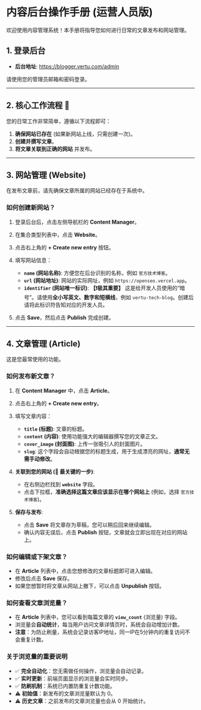 # 内容后台操作手册 (运营人员版)

欢迎使用内容管理系统！本手册将指导您如何进行日常的文章发布和网站管理。

## 1. 登录后台

*   **后台地址**: <https://blogger.vertu.com/admin>

请使用您的管理员邮箱和密码登录。

---

## 2. 核心工作流程 🚀

您的日常工作非常简单，遵循以下流程即可：

1.  **确保网站已存在** (如果新网站上线，只需创建一次)。
2.  **创建并撰写文章**。
3.  **将文章关联到正确的网站** 并发布。

---

## 3. 网站管理 (Website)

在发布文章前，请先确保文章所属的网站已经存在于系统中。

### 如何创建新网站？

1.  登录后台后，点击左侧导航栏的 **Content Manager**。
2.  在集合类型列表中，点击 **Website**。
3.  点击右上角的 **+ Create new entry** 按钮。
4.  填写网站信息：
    *   **`name` (网站名称)**: 方便您在后台识别的名称，例如 `官方技术博客`。
    *   **`url` (网站地址)**: 网站的实际网址，例如 `https://openseo.vercel.app`。
    *   **`identifier` (网站唯一标识)**: **【❗极其重要】** 这是给开发人员使用的“暗号”。请使用**全小写英文、数字和短横线**，例如 `vertu-tech-blog`。创建后请将此标识符告知对应的开发人员。

5.  点击 **Save**，然后点击 **Publish** 完成创建。

---

## 4. 文章管理 (Article)

这是您最常使用的功能。

### 如何发布新文章？

1.  在 **Content Manager** 中，点击 **Article**。
2.  点击右上角的 **+ Create new entry**。
3.  填写文章内容：
    *   **`title` (标题)**: 文章的标题。
    *   **`content` (内容)**: 使用功能强大的编辑器撰写您的文章正文。
    *   **`cover_image` (封面图)**: 上传一张吸引人的封面图片。
    *   **`slug`**: 这个字段会自动根据您的标题生成，用于生成漂亮的网址，**通常无需手动修改**。

4.  **关联到您的网站 (🎯 最关键的一步)**:
    *   在右侧边栏找到 **`website`** 字段。
    *   点击下拉框，**准确选择这篇文章应该显示在哪个网站上** (例如，选择 `官方技术博客`)。

5.  **保存与发布**:
    *   点击 **Save** 将文章存为草稿，您可以稍后回来继续编辑。
    *   确认内容无误后，点击 **Publish** 按钮，文章就会立即出现在对应的网站上。

### 如何编辑或下架文章？

*   在 **Article** 列表中，点击您想修改的文章标题即可进入编辑。
*   修改后点击 **Save** 保存。
*   如果您想暂时将文章从网站上撤下，可以点击 **Unpublish** 按钮。

### 如何查看文章浏览量？

*   在 **Article** 列表中，您可以看到每篇文章的 **`view_count`** (浏览量) 字段。
*   浏览量会**自动统计**，每当用户访问文章详情页时，系统会自动增加计数。
*   **注意**：为防止刷量，系统会记录访客IP地址，同一IP在5分钟内的重复访问不会重复计数。

### 关于浏览量的重要说明

*   ✅ **完全自动化**：您无需做任何操作，浏览量会自动记录。
*   ✅ **实时更新**：前端页面显示的浏览量会实时同步。
*   ✅ **防刷机制**：系统已内置防重复计数功能。
*   ⚠️ **初始值**：新发布的文章浏览量默认为 0。
*   ⚠️ **历史文章**：之前发布的文章浏览量也会从 0 开始统计。